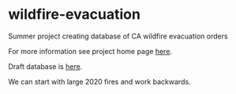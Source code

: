 # wildfire-evacuation
Summer project creating database of CA wildfire evacuation orders


For more information see project home page [here](https://docs.google.com/document/d/1YG9BT7okEuJce_XGh46o6dH69ir8E_DmPRLoOpSMF4o/edit).

Draft database is [here](https://docs.google.com/spreadsheets/d/1YPlgPn27shJD5IyyF5SqcxuCjGWQJR480onve3pKDRY/edit#gid=0).

We can start with large 2020 fires and work backwards.
